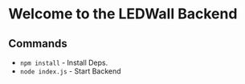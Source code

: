 # Welcome to the LEDWall Backend


## Commands

* `npm install` - Install Deps.
* `node index.js` - Start Backend


